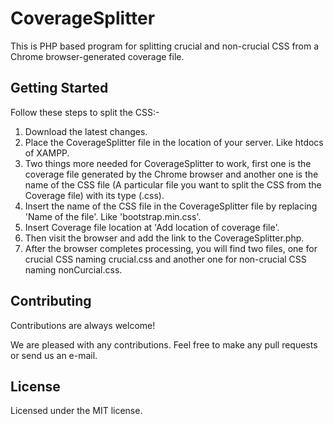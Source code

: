 
# CoverageSplitter

This is PHP based program for splitting crucial and non-crucial CSS from a Chrome browser-generated coverage file.

## Getting Started

Follow these steps to split the CSS:-

1. Download the latest changes.
2. Place the CoverageSplitter file in the location of your server. Like htdocs of XAMPP.
3. Two things more needed for CoverageSplitter to work, first one is the coverage file generated by the Chrome browser and another one is the name of the CSS file (A particular file you want to split the CSS from the Coverage file) with its type (.css).
4. Insert the name of the CSS file in the CoverageSplitter file by replacing 'Name of the file'. Like 'bootstrap.min.css'.
5. Insert Coverage file location at 'Add location of coverage file'.
6. Then visit the browser and add the link to the CoverageSplitter.php.
7. After the browser completes processing, you will find two files, one for crucial CSS naming crucial.css and another one for non-crucial CSS naming nonCurcial.css.
## Contributing

Contributions are always welcome!

We are pleased with any contributions. Feel free to make any pull requests or send us an e-mail.


## License

Licensed under the MIT license.

